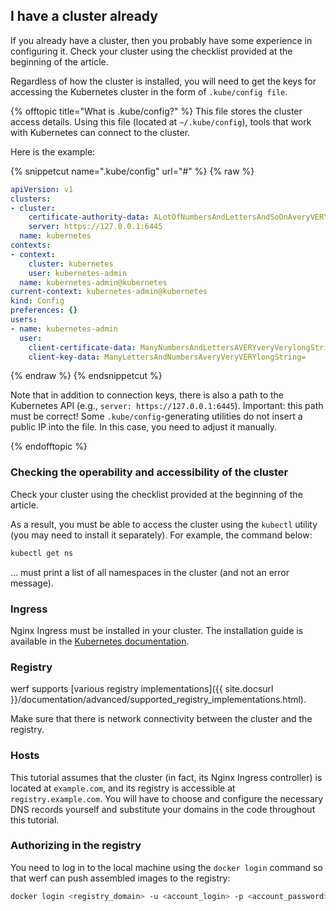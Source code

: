 ## I have a cluster already

If you already have a cluster, then you probably have some experience in configuring it. Check your cluster using the checklist provided at the beginning of the article.

Regardless of how the cluster is installed, you will need to get the keys for accessing the Kubernetes cluster in the form of `.kube/config file`.

<!--  .kube/config -->
{% offtopic title="What is .kube/config?" %}
This file stores the cluster access details. Using this file (located at `~/.kube/config`), tools that work with Kubernetes can connect to the cluster. 

Here is the example:

{% snippetcut name=".kube/config" url="#" %}
{% raw %}
```yaml
apiVersion: v1
clusters:
- cluster:
    certificate-authority-data: ALotOfNumbersAndLettersAndSoOnAveryVERYveryLongStringInBase64=
    server: https://127.0.0.1:6445
  name: kubernetes
contexts:
- context:
    cluster: kubernetes
    user: kubernetes-admin
  name: kubernetes-admin@kubernetes
current-context: kubernetes-admin@kubernetes
kind: Config
preferences: {}
users:
- name: kubernetes-admin
  user:
    client-certificate-data: ManyNumbersAndLettersAVERYveryVerylongString=
    client-key-data: ManyLettersAndNumbersAveryVeryVERYlongString=
```
{% endraw %}
{% endsnippetcut %}

Note that in addition to connection keys, there is also a path to the Kubernetes API (e.g., `server: https://127.0.0.1:6445`). Important: this path must be correct! Some `.kube/config`-generating utilities do not insert a public IP into the file. In this case, you need to adjust it manually.

{% endofftopic %}
<!-- / .kube/config -->

### Checking the operability and accessibility of the cluster

Check your cluster using the checklist provided at the beginning of the article.

As a result, you must be able to access the cluster using the `kubectl` utility (you may need to install it separately). For example, the command below:

```bash
kubectl get ns
```

… must print a list of all namespaces in the cluster (and not an error message).

### Ingress

Nginx Ingress must be installed in your cluster. The installation guide is available in the [Kubernetes documentation](https://kubernetes.github.io/ingress-nginx/deploy/).

### Registry

werf supports [various registry implementations]({{ site.docsurl }}/documentation/advanced/supported_registry_implementations.html).

Make sure that there is network connectivity between the cluster and the registry.

### Hosts

This tutorial assumes that the cluster (in fact, its Nginx Ingress controller) is located at `example.com`, and its registry is accessible at `registry.example.com`. You will have to choose and configure the necessary DNS records yourself and substitute your domains in the code throughout this tutorial.

### Authorizing in the registry

You need to log in to the local machine using the `docker login` command so that werf can push assembled images to the registry:

```bash
docker login <registry_domain> -u <account_login> -p <account_password>
```

